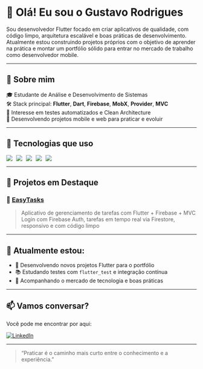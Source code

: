 # 👋 Olá! Eu sou o Gustavo Rodrigues

Sou desenvolvedor Flutter focado em criar aplicativos de qualidade, com código limpo, arquitetura escalável e boas práticas de desenvolvimento. Atualmente estou construindo projetos próprios com o objetivo de aprender na prática e montar um portfólio sólido para entrar no mercado de trabalho como desenvolvedor mobile.

---

## 🚀 Sobre mim

🎓 Estudante de Análise e Desenvolvimento de Sistemas  
🛠️ Stack principal: **Flutter**, **Dart**, **Firebase**, **MobX**, **Provider**, **MVC**  
🧪 Interesse em testes automatizados e Clean Architecture  
📲 Desenvolvendo projetos mobile e web para praticar e evoluir

---

## 🧰 Tecnologias que uso

<div style="display: flex; gap: 10px;">
  <img src="https://img.shields.io/badge/Flutter-02569B?style=for-the-badge&logo=flutter&logoColor=white" />
  <img src="https://img.shields.io/badge/Dart-0175C2?style=for-the-badge&logo=dart&logoColor=white" />
  <img src="https://img.shields.io/badge/Firebase-FFCA28?style=for-the-badge&logo=firebase&logoColor=black" />
  <img src="https://img.shields.io/badge/Provider-02569B?style=for-the-badge&logo=flutter&logoColor=white" />
  <img src="https://img.shields.io/badge/MVC-6C757D?style=for-the-badge" />
</div>

---

## 💼 Projetos em Destaque

### 🔹 [EasyTasks](https://lnkd.in/ehhwDj3J)
> Aplicativo de gerenciamento de tarefas com Flutter + Firebase + MVC  
> Login com Firebase Auth, tarefas em tempo real via Firestore, responsivo e com código limpo
> 
---

## 🌱 Atualmente estou:

- 🔨 Desenvolvendo novos projetos Flutter para o portfólio  
- 📚 Estudando testes com `flutter_test` e integração contínua  
- 🤝 Acompanhando o mercado de tecnologia e boas práticas  

---

## 📫 Vamos conversar?

Você pode me encontrar por aqui:

[![LinkedIn](https://img.shields.io/badge/LinkedIn-0A66C2?style=for-the-badge&logo=linkedin&logoColor=white)](https://www.linkedin.com/in/gustavo-rodrigues-167264361/)

---

> “Praticar é o caminho mais curto entre o conhecimento e a experiência.”  
